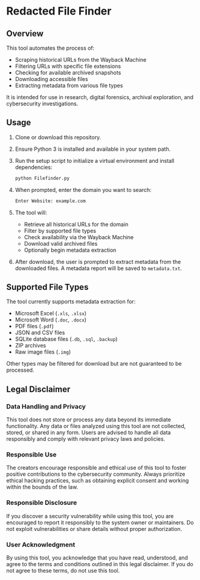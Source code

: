 # Redacted File Finder

## Overview

This tool automates the process of:

- Scraping historical URLs from the Wayback Machine
- Filtering URLs with specific file extensions
- Checking for available archived snapshots
- Downloading accessible files
- Extracting metadata from various file types

It is intended for use in research, digital forensics, archival exploration, and cybersecurity investigations.

## Usage

1. Clone or download this repository.

2. Ensure Python 3 is installed and available in your system path.

3. Run the setup script to initialize a virtual environment and install dependencies:

   ```bash
   python Filefinder.py
   ```

4. When prompted, enter the domain you want to search:

   ```bash
   Enter Website: example.com
   ```

5. The tool will:
   - Retrieve all historical URLs for the domain
   - Filter by supported file types
   - Check availability via the Wayback Machine
   - Download valid archived files
   - Optionally begin metadata extraction

6. After download, the user is prompted to extract metadata from the downloaded files. A metadata report will be saved to `metadata.txt`.

## Supported File Types

The tool currently supports metadata extraction for:

- Microsoft Excel (`.xls`, `.xlsx`)
- Microsoft Word (`.doc`, `.docx`)
- PDF files (`.pdf`)
- JSON and CSV files
- SQLite database files (`.db`, `.sql`, `.backup`)
- ZIP archives
- Raw image files (`.img`)

Other types may be filtered for download but are not guaranteed to be processed.

## Legal Disclaimer

### Data Handling and Privacy

This tool does not store or process any data beyond its immediate functionality. Any data or files analyzed using this tool are not collected, stored, or shared in any form. Users are advised to handle all data responsibly and comply with relevant privacy laws and policies.

### Responsible Use

The creators encourage responsible and ethical use of this tool to foster positive contributions to the cybersecurity community. Always prioritize ethical hacking practices, such as obtaining explicit consent and working within the bounds of the law.

### Responsible Disclosure

If you discover a security vulnerability while using this tool, you are encouraged to report it responsibly to the system owner or maintainers. Do not exploit vulnerabilities or share details without proper authorization.

### User Acknowledgment

By using this tool, you acknowledge that you have read, understood, and agree to the terms and conditions outlined in this legal disclaimer. If you do not agree to these terms, do not use this tool.
